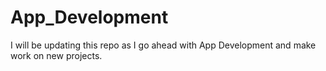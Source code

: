 # App_Development

I will be updating this repo as I go ahead with App Development and make work on new projects.
